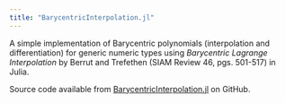 ```yaml
---
title: "BarycentricInterpolation.jl"
---
```


A simple implementation of Barycentric polynomials (interpolation and differentiation) for generic numeric types using *Barycentric Lagrange Interpolation* by Berrut and Trefethen (SIAM Review 46, pgs. 501-517) in Julia.

Source code available from [BarycentricInterpolation.jl](https://github.com/dawbarton/BarycentricInterpolation.jl) on GitHub.
